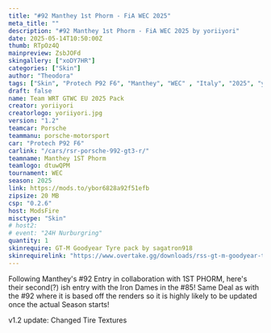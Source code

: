 ```yaml
---
title: "#92 Manthey 1st Phorm - FiA WEC 2025"
meta_title: ""
description: "#92 Manthey 1st Phorm - FiA WEC 2025 by yoriiyori"
date: 2025-05-14T10:50:00Z
thumb: RTpOz4Q
mainpreview: ZsbJOFd
skingallery: ["xoDY7HR"]
categories: ["Skin"]
author: "Theodora"
tags: ["Skin", "Protech P92 F6", "Manthey", "WEC" , "Italy", "2025", "yoriiyori"]
draft: false
name: Team WRT GTWC EU 2025 Pack
creator: yoriiyori
creatorlogo: yoriiyori.jpg
version: "1.2"
teamcar: Porsche
teammanu: porsche-motorsport
car: "Protech P92 F6"
carlink: "/cars/rsr-porsche-992-gt3-r/"
teamname: Manthey 1ST Phorm
teamlogo: dtuwQPM
tournament: WEC
season: 2025 
link: https://mods.to/ybor6828a92f51efb
zipsize: 20 MB
csp: "0.2.6"
host: ModsFire
misctype: "Skin"
# host2:
# event: "24H Nurburgring"
quantity: 1
skinrequire: GT-M Goodyear Tyre pack by sagatron918
skinrequirelink: "https://www.overtake.gg/downloads/rss-gt-m-goodyear-tyre-pack.75872/"
---
```


Following Manthey's #92 Entry in collaboration with 1ST PHORM, here's their second(?) ish entry with the Iron Dames in the #85!
Same Deal as with the #92 where it is based off the renders so it is highly likely to be updated once the actual Season starts!

v1.2 update: Changed Tire Textures